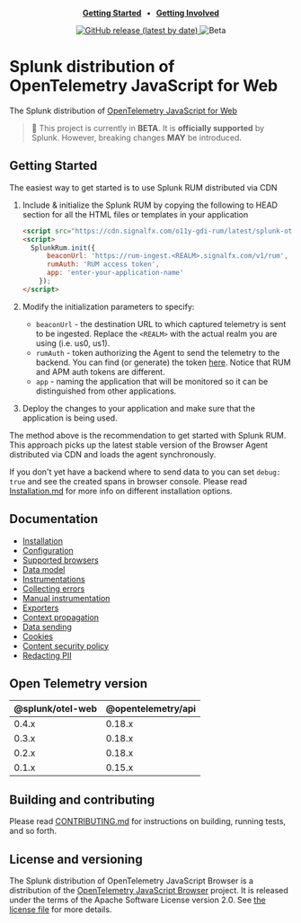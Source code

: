 <p align="center">
  <strong>
    <a href="./docs/Installation.md">Getting Started</a>
    &nbsp;&nbsp;&bull;&nbsp;&nbsp;
    <a href="./docs/CONTRIBUTING.md">Getting Involved</a>
  </strong>
</p>

<p align="center">
  <a href="https://github.com/signalfx/splunk-otel-js-web/releases">
    <img alt="GitHub release (latest by date)" src="https://img.shields.io/github/v/release/signalfx/splunk-otel-js-web?include_prereleases&style=for-the-badge">
  </a>
  <img alt="Beta" src="https://img.shields.io/badge/status-beta-informational?style=for-the-badge">
</p>

# Splunk distribution of OpenTelemetry JavaScript for Web

The Splunk distribution of [OpenTelemetry JavaScript for
Web](https://github.com/open-telemetry/opentelemetry-js)

> :construction: This project is currently in **BETA**. It is **officially supported** by Splunk. However, breaking changes **MAY** be introduced.

## Getting Started

The easiest way to get started is to use Splunk RUM distributed via CDN

1. Include & initialize the Splunk RUM by copying the following to HEAD section for all the HTML files or templates in your application

    ```html
    <script src="https://cdn.signalfx.com/o11y-gdi-rum/latest/splunk-otel-web.js" crossorigin="anonymous"></script>
    <script>
      SplunkRum.init({
          beaconUrl: 'https://rum-ingest.<REALM>.signalfx.com/v1/rum',
          rumAuth: 'RUM access token',
          app: 'enter-your-application-name'
        });
    </script>
    ```

1. Modify the initialization parameters to specify:
   - `beaconUrl` - the destination URL to which captured telemetry is sent to be ingested. Replace the `<REALM>` with the actual realm you are using (i.e. us0, us1). 
   - `rumAuth` - token authorizing the Agent to send the telemetry to the backend. You can find (or generate) the token [here](https://app.signalfx.com/o11y/#/organization/current?selectedKeyValue=sf_section:accesstokens). 
     Notice that RUM and APM auth tokens are different.
   - `app` - naming the application that will be monitored so it can be distinguished from other applications.
1. Deploy the changes to your application and make sure that the application is being used.

The method above is the recommendation to get started with Splunk RUM. This approach picks up the latest stable version of the Browser Agent distributed via CDN and loads the agent synchronously.

If you don't yet have a backend where to send data to you can set `debug: true` and see the created spans in browser console.
Please read [Installation.md](./docs/Installation.md) for more info on different installation options.

## Documentation

- [Installation](./docs/Installation.md)
- [Configuration](./docs/Configuration.md)
- [Supported browsers](./docs/SupportedBrowsers.md)
- [Data model](./docs/DataModel.md)
- [Instrumentations](./docs/Instrumentations.md)
- [Collecting errors](./docs/Errors.md)
- [Manual instrumentation](./docs/ManualInstrumentation.md)
- [Exporters](./docs/Exporters.md)
- [Context propagation](./docs/ContextPropagation.md)
- [Data sending](./docs/DataSending.md)
- [Cookies](./docs/Cookies.md)
- [Content security policy](./docs/ContentSecurityPolicy.md)
- [Redacting PII](./docs/PII.md)

## Open Telemetry version

| @splunk/otel-web | @opentelemetry/api |
|------------------|--------------------|
| 0.4.x | 0.18.x |
| 0.3.x | 0.18.x |
| 0.2.x | 0.18.x |
| 0.1.x | 0.15.x |

## Building and contributing

Please read [CONTRIBUTING.md](./docs/CONTRIBUTING.md) for instructions on building, running tests, and so forth.

## License and versioning

The Splunk distribution of OpenTelemetry JavaScript Browser is a distribution
of the [OpenTelemetry JavaScript
Browser](https://github.com/open-telemetry/opentelemetry-js) project. It is
released under the terms of the Apache Software License version 2.0. See [the
license file](./LICENSE) for more details.
